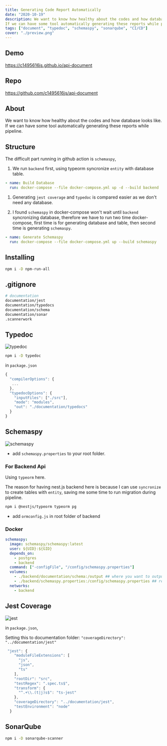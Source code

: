 ```yaml
---
title: Generating Code Report Automatically
date: "2020-10-19"
description: We want to know how healthy about the codes and how database looks like.
If we can have some tool automatically generating these reports while pipeline.
tags: ["document", "typedoc", "schemaspy", "sonarqube", "CI/CD"]
cover: "./preview.png"
---
```


## Demo

<https://c1495616js.github.io/api-document>

## Repo

<https://github.com/c1495616js/api-document>

## About

We want to know how healthy about the codes and how database looks like.
If we can have some tool automatically generating these reports while pipeline.

## Structure

The difficult part running in github action is `schemaspy`,

1. We run `backend` first, using typeorm syncronize `entity` with database table.

```yml
- name: Build Database
  run: docker-compose --file docker-compose.yml up -d --build backend
```

1. Generating `jest coverage` and `typedoc` is compared easier as we don't need any database.

1. I found `schemaspy` in docker-compose won't wait until `backend` syncronizing database, therefore
   we have to run two time docker-compose, first time is for generating database and table, then second time is generating `schemaspy`.

```yml
- name: Generate Schemaspy
  run: docker-compose --file docker-compose.yml up --build schemaspy
```

## Installing

```bash
npm i -D npm-run-all
```

## .gitignore

```bash
# documentation
documentation/jest
documentation/typedocs
documentation/schema
documentation/sonar
.scannerwork
```

## Typedoc

![typedoc](https://i.imgur.com/03uvos3.png)

```bash
npm i -D typedoc
```

in `package.json`

```js
{
  "compilerOptions": {
   ...
  },
  "typedocOptions": {
    "inputFiles": ["./src"],
    "mode": "modules",
    "out": "./documentation/typedocs"
  }
}
```

## Schemaspy

![schemaspy](https://i.imgur.com/Xl7xaUH.png)

- add `schemaspy.properties` to your root folder.

### For Backend Api

Using `typeorm` here.

The reason for having nest.js backend here is because I can use `syncronize` to create tables with `entity`, saving me some time to run migration during pipeline.

```bash
npm i @nestjs/typeorm typeorm pg
```

- add `ormconfig.js` in root folder of backend

### Docker

```yml
schemaspy:
  image: schemaspy/schemaspy:latest
  user: ${UID}:${GID}
  depends_on:
    - postgres
    - backend
  command: ["-configFile", "/config/schemaspy.properties"]
  volumes:
    - ./backend/documentation/schema:/output ## where you want to output
    - ./backend/schemaspy.properties:/config/schemaspy.properties ## read schemaspy config
  networks:
    - backend
```

## Jest Coverage

![jest](https://i.imgur.com/RMPl2pT.png)

in `package.json`,

Setting this to documentation folder: `"coverageDirectory": "../documentation/jest"`

```js
 "jest": {
    "moduleFileExtensions": [
      "js",
      "json",
      "ts"
    ],
    "rootDir": "src",
    "testRegex": ".spec.ts$",
    "transform": {
      "^.+\\.(t|j)s$": "ts-jest"
    },
    "coverageDirectory": "../documentation/jest",
    "testEnvironment": "node"
  }
```

## SonarQube

```bash
npm i -D sonarqube-scanner
```
